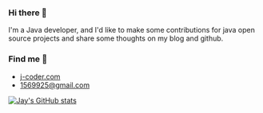 ### Hi there 👋
I'm a Java developer, and I'd like to make some contributions for java open source projects and share some thoughts on my blog and github.

### Find me 👀
- [j-coder.com](https://j-coder.com)
- 1569925@gmail.com


[![Jay's GitHub stats](https://github-readme-stats.vercel.app/api?username=WellJay)](https://github.com/anuraghazra/github-readme-stats)

<!---
WellJay/WellJay is a ✨ special ✨ repository because its `README.md` (this file) appears on your GitHub profile.
You can click the Preview link to take a look at your changes.
--->
